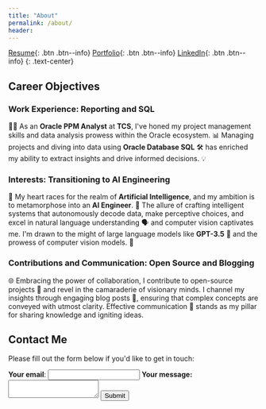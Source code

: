 ```yaml
---
title: "About"
permalink: /about/
header:
---
```


<link rel="stylesheet" href="/custom.css">


[Resume](https://sqali.github.io/cv/){: .btn .btn--info} [Portfolio](https://sqali.github.io/portfolio/){: .btn .btn--info} [LinkedIn](https://www.linkedin.com/in/sayed-qaiser-ali-916b181ab/){: .btn .btn--info}
{: .text-center}

## Career Objectives
### Work Experience: Reporting and SQL
👨‍💼 As an **Oracle PPM Analyst** at **TCS**, I've honed my project management skills and data analysis prowess within the Oracle ecosystem. 📊 Managing projects and diving into data using **Oracle Database SQL** 🛠️ has enriched my ability to extract insights and drive informed decisions. 💡

### Interests: Transitioning to AI Engineering
🚀 My heart races for the realm of **Artificial Intelligence**, and my ambition is to metamorphose into an **AI Engineer**. 🤖 The allure of crafting intelligent systems that autonomously decode data, make perceptive choices, and excel in natural language understanding 🗣️ and computer vision captivates me. I'm drawn to the might of large language models like **GPT-3.5** 🧠 and the prowess of computer vision models. 📸

### Contributions and Communication: Open Source and Blogging
🌐 Embracing the power of collaboration, I contribute to open-source projects 🤝 and revel in the camaraderie of visionary minds. I channel my insights through engaging blog posts 📝, ensuring that complex concepts are conveyed with utmost clarity. Effective communication 📢 stands as my pillar for sharing knowledge and igniting ideas.

<!-- modify this form HTML and place wherever you want your form -->
## Contact Me

Please fill out the form below if you'd like to get in touch:
<form
  class="custom-form"
  action="https://formspree.io/f/xvojvnpz"
  method="POST"
>
  <label>
    <b>Your email</b>:
    <input type="email" name="email">
  </label>
  <label>
    <b>Your message:</b>
    <textarea name="message"></textarea>
  </label>
  <!-- your other form fields go here -->
  <button type="submit" class="btn btn--info">Submit</button>
</form>

<!--[View My Portfolio](https://sqali.github.io/portfolio/){: .btn .btn--info}
{: .text-center}-->
<!--
I love to read AI blogs, watch YouTube tutorials and listen to AI podcasts. I am learning so much from the AI community, where knowledge is shared to challenge the boundary of computer intelligence.

[Read My Blog Posts](https://sqali.github.io/posts/){: .btn .btn--info}
{: .text-center}
-->
